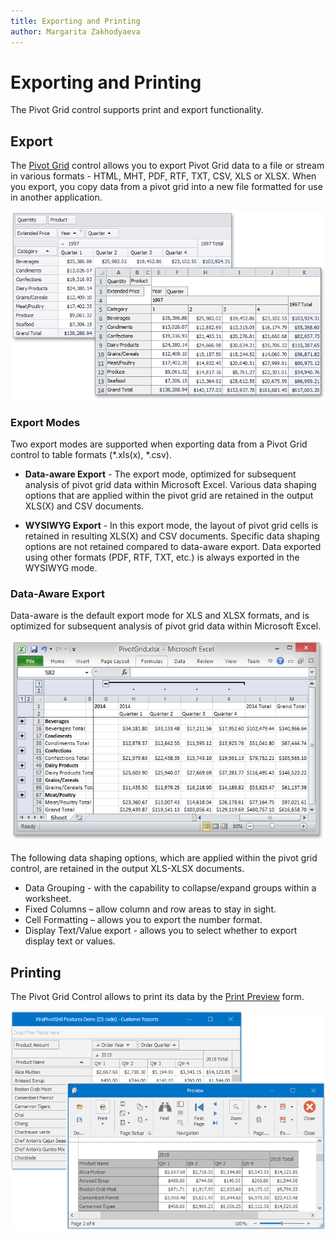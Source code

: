 ```yaml
---
title: Exporting and Printing
author: Margarita Zakhodyaeva
---
```

# Exporting and Printing

The Pivot Grid control supports print and export functionality.

## Export

The [Pivot Grid](../../pivot-table.md) control allows you to export Pivot Grid data to a file or stream in various formats - HTML, MHT, PDF, RTF, TXT, CSV, XLS or XLSX. When you export, you copy data from a pivot grid into a new file formatted for use in another application. 

 ![exporting](../../../images/exporting.png)

 ### Export Modes

Two export modes are supported when exporting data from a Pivot Grid control to table formats (*.xls(x), *.csv).

* **Data-aware Export** - The export mode, optimized for subsequent analysis of pivot grid data within Microsoft Excel. Various data shaping options that are applied within the pivot grid are retained in the output XLS(X) and CSV documents.

* **WYSIWYG Export** - In this export mode, the layout of pivot grid cells is retained in resulting XLS(X) and CSV documents. Specific data shaping options are not retained compared to data-aware export.
Data exported using other formats (PDF, RTF, TXT, etc.) is always exported in the WYSIWYG mode.

### Data-Aware Export

Data-aware is the default export mode for XLS and XLSX formats, and is optimized for subsequent analysis of pivot grid data within Microsoft Excel.

![data-aware-export](../../../images/data-aware-export.png)

The following data shaping options, which are applied within the pivot grid control, are retained in the output XLS-XLSX documents.

* Data Grouping - with the capability to collapse/expand groups within a worksheet.
* Fixed Columns – allow column and row areas to stay in sight.
* Cell Formatting – allows you to export the number format.
* Display Text/Value export - allows you to select whether to export display text or values.

## Printing

The Pivot Grid Control allows to print its data by the [Print Preview](../../print-preview/print-preview-for-winforms.md) form.

 ![printing](../../../images/printing.png)

